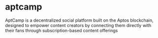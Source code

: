 # aptcamp
AptCamp is a decentralized social platform built on the Aptos blockchain, designed to empower content creators by connecting them directly with their fans through subscription-based content offerings
